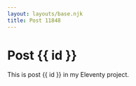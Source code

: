 ```yaml
---
layout: layouts/base.njk
title: Post 11848
---
```


# Post {{ id }}

This is post {{ id }} in my Eleventy project.
